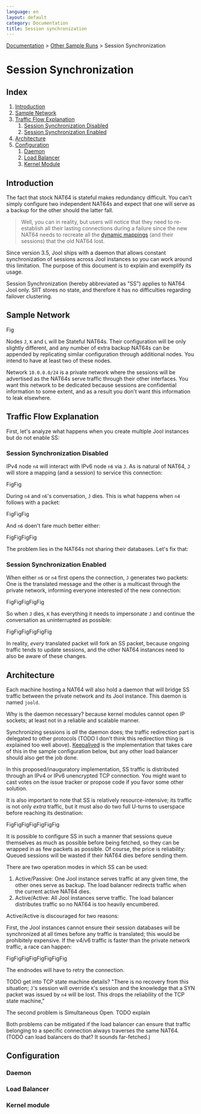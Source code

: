 ```yaml
---
language: en
layout: default
category: Documentation
title: Session synchronization
---
```


[Documentation](documentation.html) > [Other Sample Runs](documentation.html#other-sample-runs) > Session Synchronization

# Session Synchronization

## Index

1. [Introduction](#introduction)
2. [Sample Network](#sample-network)
3. [Traffic Flow Explanation](#traffic-flow-explanation)
	1. [Session Synchronization Disabled](#session-synchronization-disabled)
	2. [Session Synchronization Enabled](#session-synchronization-enabled)
4. [Architecture](#architecture)
5. [Configuration](#configuration)
	1. [Daemon](#daemon)
	2. [Load Balancer](#load-balancer)
	3. [Kernel Module](#kernel-module)

## Introduction

The fact that stock NAT64 is stateful makes redundancy difficult. You can't simply configure two independent NAT64s and expect that one will serve as a backup for the other should the latter fall.

> Well, you can in reality, but users will notice that they need to re-establish all their lasting connections during a failure since the new NAT64 needs to recreate all the [dynamic mappings](bib.html) (and their sessions) that the old NAT64 lost.

Since version 3.5, Jool ships with a daemon that allows constant synchronization of sessions across Jool instances so you can work around this limitation. The purpose of this document is to explain and exemplify its usage.

Session Synchronization (hereby abbreviated as "SS") applies to NAT64 Jool only. SIIT stores no state, and therefore it has no difficulties regarding failover clustering.

## Sample Network

Fig

Nodes `J`, `K` and `L` will be Stateful NAT64s. Their configuration will be only slightly different, and any number of extra backup NAT64s can be appended by replicating similar configuration through additional nodes. You intend to have at least two of these nodes.

Network `10.0.0.0/24` is a private network where the sessions will be advertised as the NAT64s serve traffic through their other interfaces. You want this network to be dedicated because sessions are confidential information to some extent, and as a result you don't want this information to leak elsewhere.

## Traffic Flow Explanation

First, let's analyze what happens when you create multiple Jool instances but do not enable SS:

### Session Synchronization Disabled

IPv4 node `n4` will interact with IPv6 node `n6` via `J`. As is natural of NAT64, `J` will store a mapping (and a session) to service this connection:

FigFig

During `n4` and `n6`'s conversation, `J` dies. This is what happens when `n4` follows with a packet:

FigFigFig

And `n6` doen't fare much better either:

FigFigFigFig

The problem lies in the NAT64s not sharing their databases. Let's fix that:

### Session Synchronization Enabled

When either `n6` or `n4` first opens the connection, `J` generates two packets: One is the translated message and the other is a multicast through the private network, informing everyone interested of the new connection:

FigFigFigFigFig

So when `J` dies, `K` has everything it needs to impersonate `J` and continue the conversation as uninterrupted as possible:

FigFigFigFigFigFig

In reality, _every_ translated packet will fork an SS packet, because ongoing traffic tends to update sessions, and the other NAT64 instances need to also be aware of these changes.

## Architecture

Each machine hosting a NAT64 will also hold a daemon that will bridge SS traffic between the private network and its Jool instance. This daemon is named `joold`.

Why is the daemon necessary? because kernel modules cannot open IP sockets; at least not in a reliable and scalable manner.

Synchronizing sessions is _all_ the daemon does; the traffic redirection part is delegated to other protocols (TODO I don't think this redirection thing is explained too well above). [Keepalived](http://www.keepalived.org/) is the implementation that takes care of this in the sample configuration below, but any other load balancer should also get the job done.

In this proposed/inauguratory implementation, SS traffic is distributed through an IPv4 or IPv6 unencrypted TCP connection. You might want to cast votes on the issue tracker or propose code if you favor some other solution.

It is also important to note that SS is relatively resource-intensive; its traffic is not only _extra_ traffic, but it must also do two full U-turns to userspace before reaching its destination:

FigFigFigFigFigFigFig

It is possible to configure SS in such a manner that sessions queue themselves as much as possible before being fetched, so they can be wrapped in as few packets as possible. Of course, the price is reliability: Queued sessions will be wasted if their NAT64 dies before sending them.

There are two operation modes in which SS can be used:

1. Active/Passive: One Jool instance serves traffic at any given time, the other ones serve as backup. The load balancer redirects traffic when the current active NAT64 dies.
2. Active/Active: All Jool instances serve traffic. The load balancer distributes traffic so no NAT64 is too heavily encumbered.

Active/Active is discouraged for two reasons:

First, the Jool instances cannot ensure their session databases will be synchronized at all times before any traffic is translated; this would be prohibitely expensive. If the v4/v6 traffic is faster than the private network traffic, a race can happen:

FigFigFigFigFigFigFigFig

The endnodes will have to retry the connection.

TODO get into TCP state machine details? "There is no recovery from this situation; `J`'s session will override `K`'s session and the knowledge that a SYN packet was issued by `n4` will be lost. This drops the reliability of the TCP state machine,"

The second problem is Simultaneous Open. TODO explain

Both problems can be mitigated if the load balancer can ensure that traffic belonging to a specific connection always traverses the same NAT64. (TODO can load balancers do that? It sounds far-fetched.)

## Configuration

### Daemon

### Load Balancer

### Kernel module

